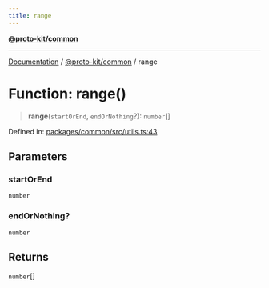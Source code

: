 ```yaml
---
title: range
---
```


[**@proto-kit/common**](../README.md)

***

[Documentation](../../../README.md) / [@proto-kit/common](../README.md) / range

# Function: range()

> **range**(`startOrEnd`, `endOrNothing`?): `number`[]

Defined in: [packages/common/src/utils.ts:43](https://github.com/proto-kit/framework/blob/28efa802e3737fc3b77339148b307ef7246f3ef1/packages/common/src/utils.ts#L43)

## Parameters

### startOrEnd

`number`

### endOrNothing?

`number`

## Returns

`number`[]
